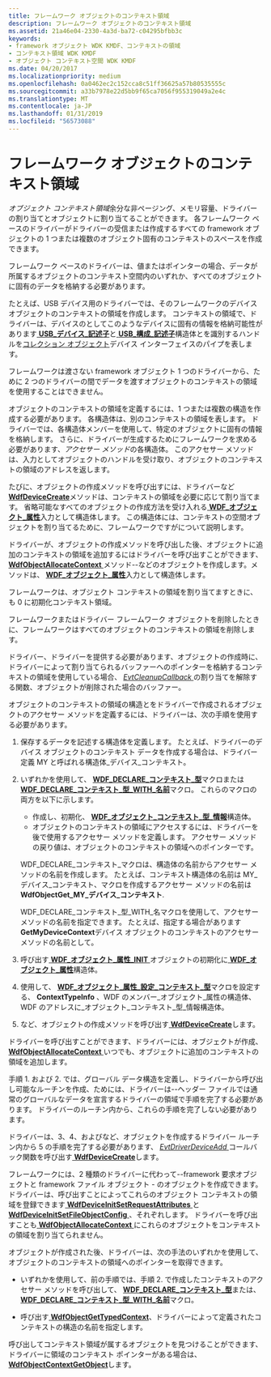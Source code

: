 ```yaml
---
title: フレームワーク オブジェクトのコンテキスト領域
description: フレームワーク オブジェクトのコンテキスト領域
ms.assetid: 21a46e04-2330-4a3d-ba72-c04295bfbb3c
keywords:
- framework オブジェクト WDK KMDF、コンテキストの領域
- コンテキスト領域 WDK KMDF
- オブジェクト コンテキスト空間 WDK KMDF
ms.date: 04/20/2017
ms.localizationpriority: medium
ms.openlocfilehash: 0a0462ec2c152cca8c51ff36625a57b80535555c
ms.sourcegitcommit: a33b7978e22d5bb9f65ca7056f955319049a2e4c
ms.translationtype: MT
ms.contentlocale: ja-JP
ms.lasthandoff: 01/31/2019
ms.locfileid: "56573088"
---
```

# <a name="framework-object-context-space"></a>フレームワーク オブジェクトのコンテキスト領域





*オブジェクト コンテキスト領域*余分な非ページング、メモリ容量、ドライバーの割り当てとオブジェクトに割り当てることができます。 各フレームワーク ベースのドライバーがドライバーの受信または作成するすべての framework オブジェクトの 1 つまたは複数のオブジェクト固有のコンテキストのスペースを作成できます。

フレームワーク ベースのドライバーは、値またはポインターの場合、データが所属するオブジェクトのコンテキスト空間内のいずれか、すべてのオブジェクトに固有のデータを格納する必要があります。

たとえば、USB デバイス用のドライバーでは、そのフレームワークのデバイス オブジェクトのコンテキストの領域を作成します。 コンテキストの領域で、ドライバーは、デバイスのとしてこのようなデバイスに固有の情報を格納可能性があります[ **USB\_デバイス\_記述子**](https://msdn.microsoft.com/library/windows/hardware/ff539280)と[ **USB\_構成\_記述子**](https://msdn.microsoft.com/library/windows/hardware/ff539241)構造体とを識別するハンドルを[コレクション オブジェクト](framework-object-collections.md)デバイス インターフェイスのパイプを表します。

フレームワークは渡さない framework オブジェクト 1 つのドライバーから、ために 2 つのドライバーの間でデータを渡すオブジェクトのコンテキストの領域を使用することはできません。

オブジェクトのコンテキストの領域を定義するには、1 つまたは複数の構造を作成する必要があります。 各構造体は、別のコンテキストの領域を表します。 ドライバーでは、各構造体メンバーを使用して、特定のオブジェクトに固有の情報を格納します。 さらに、ドライバーが生成するためにフレームワークを求める必要があります、*アクセサー メソッド*の各構造体。 このアクセサー メソッドは、入力としてオブジェクトのハンドルを受け取り、オブジェクトのコンテキストの領域のアドレスを返します。

たびに、オブジェクトの作成メソッドを呼び出すには、ドライバーなど[ **WdfDeviceCreate**](https://msdn.microsoft.com/library/windows/hardware/ff545926)メソッドは、コンテキストの領域を必要に応じて割り当てます。 省略可能なすべてのオブジェクトの作成方法を受け入れる[ **WDF\_オブジェクト\_属性**](https://msdn.microsoft.com/library/windows/hardware/ff552400)入力として構造体します。 この構造体には、コンテキストの空間オブジェクトを割り当てるために、フレームワークですがについて説明します。

ドライバーが、オブジェクトの作成メソッドを呼び出した後、オブジェクトに追加のコンテキストの領域を追加するにはドライバーを呼び出すことができます、 [ **WdfObjectAllocateContext** ](https://msdn.microsoft.com/library/windows/hardware/ff548723)メソッド--などのオブジェクトを作成します。メソッドは、 [ **WDF\_オブジェクト\_属性**](https://msdn.microsoft.com/library/windows/hardware/ff552400)入力として構造体します。

フレームワークは、オブジェクト コンテキストの領域を割り当てますときに、も 0 に初期化コンテキスト領域。

フレームワークまたはドライバー フレームワーク オブジェクトを削除したときに、フレームワークはすべてのオブジェクトのコンテキストの領域を削除します。

ドライバー、ドライバーを提供する必要があります、オブジェクトの作成時に、ドライバーによって割り当てられるバッファーへのポインターを格納するコンテキストの領域を使用している場合、 [ *EvtCleanupCallback* ](https://msdn.microsoft.com/library/windows/hardware/ff540840)の割り当てを解除する関数、オブジェクトが削除された場合のバッファー。

オブジェクトのコンテキストの領域の構造とをドライバーで作成されるオブジェクトのアクセサー メソッドを定義するには、ドライバーは、次の手順を使用する必要があります。

1.  保存するデータを記述する構造体を定義します。 たとえば、ドライバーのデバイス オブジェクトのコンテキスト データを作成する場合は、ドライバー定義 MY と呼ばれる構造体\_デバイス\_コンテキスト。

2.  いずれかを使用して、 [ **WDF\_DECLARE\_コンテキスト\_型**](https://msdn.microsoft.com/library/windows/hardware/ff551250)マクロまたは[ **WDF\_DECLARE\_コンテキスト\_型\_WITH\_名前**](https://msdn.microsoft.com/library/windows/hardware/ff551252)マクロ。 これらのマクロの両方を以下に示します。

    -   作成し、初期化、 [ **WDF\_オブジェクト\_コンテキスト\_型\_情報**](https://msdn.microsoft.com/library/windows/hardware/ff552407)構造体。
    -   オブジェクトのコンテキストの領域にアクセスするには、ドライバーを後で使用するアクセサー メソッドを定義します。 アクセサー メソッドの戻り値は、オブジェクトのコンテキストの領域へのポインターです。

    WDF\_DECLARE\_コンテキスト\_マクロは、構造体の名前からアクセサー メソッドの名前を作成します。 たとえば、コンテキスト構造体の名前は MY\_デバイス\_コンテキスト、マクロを作成するアクセサー メソッドの名前は**WdfObjectGet\_MY\_デバイス\_コンテキスト**.

    WDF\_DECLARE\_コンテキスト\_型\_WITH\_名マクロを使用して、アクセサー メソッドの名前を指定できます。 たとえば、指定する場合があります**GetMyDeviceContext**デバイス オブジェクトのコンテキストのアクセサー メソッドの名前として。

3.  呼び出す[ **WDF\_オブジェクト\_属性\_INIT** ](https://msdn.microsoft.com/library/windows/hardware/ff552402)オブジェクトの初期化に[ **WDF\_オブジェクト\_属性**](https://msdn.microsoft.com/library/windows/hardware/ff552400)構造体。

4.  使用して、 [ **WDF\_オブジェクト\_属性\_設定\_コンテキスト\_型**](https://msdn.microsoft.com/library/windows/hardware/ff552405)マクロを設定する、 **ContextTypeInfo** 、WDF のメンバー\_オブジェクト\_属性の構造体、WDF のアドレスに\_オブジェクト\_コンテキスト\_型\_情報構造体。

5.  など、オブジェクトの作成メソッドを呼び出す[ **WdfDeviceCreate**](https://msdn.microsoft.com/library/windows/hardware/ff545926)します。

ドライバーを呼び出すことができます、ドライバーには、オブジェクトが作成、 [ **WdfObjectAllocateContext** ](https://msdn.microsoft.com/library/windows/hardware/ff548723)いつでも、オブジェクトに追加のコンテキストの領域を追加します。

手順 1. および 2. では、グローバル データ構造を定義し、ドライバーから呼び出し可能なルーチンを作成、ためには、ドライバーは--ヘッダー ファイルでは通常のグローバルなデータを宣言するドライバーの領域で手順を完了する必要があります。 ドライバーのルーチン内から、これらの手順を完了しない必要があります。

ドライバーは、3、4、およびなど、オブジェクトを作成するドライバー ルーチン内から 5 の手順を完了する必要があります、 [ *EvtDriverDeviceAdd* ](https://msdn.microsoft.com/library/windows/hardware/ff541693)コールバック関数を呼び出す[ **WdfDeviceCreate**](https://msdn.microsoft.com/library/windows/hardware/ff545926)します。

フレームワークには、2 種類のドライバーに代わって--framework 要求オブジェクトと framework ファイル オブジェクト - のオブジェクトを作成できます。 ドライバーは、呼び出すことによってこれらのオブジェクト コンテキストの領域を登録できます[ **WdfDeviceInitSetRequestAttributes** ](https://msdn.microsoft.com/library/windows/hardware/ff546786)と[ **WdfDeviceInitSetFileObjectConfig** ](https://msdn.microsoft.com/library/windows/hardware/ff546107)、それぞれします。 ドライバーを呼び出すことも[ **WdfObjectAllocateContext** ](https://msdn.microsoft.com/library/windows/hardware/ff548723)にこれらのオブジェクトをコンテキストの領域を割り当てられません。

オブジェクトが作成された後、ドライバーは、次の手法のいずれかを使用して、オブジェクトのコンテキストの領域へのポインターを取得できます。

-   いずれかを使用して、前の手順では、手順 2. で作成したコンテキストのアクセサー メソッドを呼び出して、 [ **WDF\_DECLARE\_コンテキスト\_型**](https://msdn.microsoft.com/library/windows/hardware/ff551250)または、 [**WDF\_DECLARE\_コンテキスト\_型\_WITH\_名前**](https://msdn.microsoft.com/library/windows/hardware/ff551252)マクロ。

-   呼び出す[ **WdfObjectGetTypedContext**](https://msdn.microsoft.com/library/windows/hardware/ff548749)、ドライバーによって定義されたコンテキストの構造の名前を指定します。

呼び出してコンテキスト領域が属するオブジェクトを見つけることができます、ドライバーに領域のコンテキスト ポインターがある場合は、 [ **WdfObjectContextGetObject**](https://msdn.microsoft.com/library/windows/hardware/ff548727)します。

 

 






